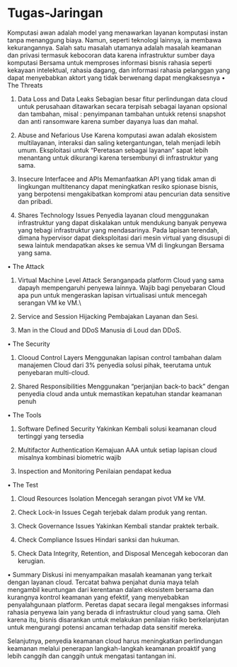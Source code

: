 # Tugas-Jaringan



Komputasi awan adalah model yang menawarkan layanan komputasi instan tanpa menanggung biaya. Namun, seperti teknologi lainnya, ia membawa kekurangannya. Salah satu masalah utamanya adalah masalah keamanan dan privasi termasuk kebocoran data karena infrastruktur sumber daya komputasi Bersama untuk memproses informasi bisnis rahasia seperti kekayaan intelektual, rahasia dagang, dan informasi rahasia pelanggan yang dapat menyebabkan aktort yang tidak berwenang dapat mengkaksesnya
•	The Threats
1.	Data Loss and Data Leaks
Sebagian besar fitur perlindungan data cloud untuk perusahaan ditawarkan secara terpisah sebagai layanan opsional dan tambahan, misal : penyimpanan tambahan untukk retensi snapshot dan anti ransomware karena sumber dayanya luas dan mahal.

2.	Abuse and Nefarious Use
Karena komputasi awan adalah ekosistem multilayanan, interaksi dan saling ketergantungan, telah menjadi lebih umum. Eksploitasi untuk “Peretasan sebagai layanan” sapat lebih menantang untuk dikurangi karena tersembunyi di infrastruktur yang sama.

3.	Insecure Interfacee and APIs
Memanfaatkan API yang tidak aman di lingkungan multitenancy dapat meningkatkan resiko spionase bisnis, yang berpotensi mengakibatkan kompromi atau pencurian data sensitive dan pribadi.

4.	Shares Technology Issues
Penyedia layanan cloud menggunakan infrastruktur yang dapat diskalakan untuk mendukung banyak penyewa yang tebagi infrastruktur yang mendasarinya. Pada lapisan terendah, dimana hypervisor dapat dieksploitasi dari mesin virtual yang disusupi di sewa laintuk mendapatkan akses ke semua VM di lingkungan Bersama yang sama.

•	The Attack
1.	Virtual Machine Level Attack
Seranganpada platform Cloud yang sama dapayh mempengaruhi penyewa lainnya. Wajib bagi penyebaran Cloud apa pun untuk mengeraskan lapisan virtualisasi untuk mencegah serangan VM ke VM.\

2.	Service and Session Hijacking
Pembajakan Layanan dan Sesi.

3.	Man in the Cloud and DDoS
Manusia di Loud dan DDoS.



•	The Security
1.	Clooud Control Layers
Menggunakan lapisan control tambahan dalam manajemen Cloud dari 3% penyedia solusi pihak, teerutama untuk penyebaran multi-cloud.

2.	Shared Responsibilities
Menggunakan “perjanjian back-to back” dengan penyedia cloud anda untuk memastikan kepatuhan standar keamanan penuh

•	The Tools
1.	Software Defined Security
Yakinkan Kembali solusi keamanan cloud tertinggi yang tersedia

2.	Multifactor Authentication
Kemajuan AAA untuk setiap lapisan cloud misalnya kombinasi biometric wajib

3.	Inspection and Monitoring
Penilaian pendapat kedua

•	The Test
1.	Cloud Resources Isolation
Mencegah serangan pivot VM ke VM.

2.	Check Lock-in Issues
Cegah terjebak dalam produk yang rentan.

3.	Check Governance Issues
Yakinkan Kembali standar praktek terbaik.

4.	Check Compliance Issues
Hindari sanksi dan hukuman.

5.	Check Data Integrity, Retention, and Disposal
Mencegah kebocoran dan kerugian.

•	Summary
Diskusi ini menyampaikan masalah keamanan yang terkait dengan layanan cloud. Tercatat bahwa penjahat dunia maya telah mengambil keuntungan dari kerentanan dalam ekosistem bersama dan kurangnya kontrol keamanan yang efektif, yang menyebabkan penyalahgunaan platform. Peretas dapat secara ilegal mengakses informasi rahasia penyewa lain yang berada di infrastruktur cloud yang sama. Oleh karena itu, bisnis disarankan untuk melakukan penilaian risiko berkelanjutan untuk mengurangi potensi ancaman terhadap data sensitif mereka.

Selanjutnya, penyedia keamanan cloud harus meningkatkan perlindungan keamanan melalui penerapan langkah-langkah keamanan proaktif yang lebih canggih dan canggih untuk mengatasi tantangan ini.
